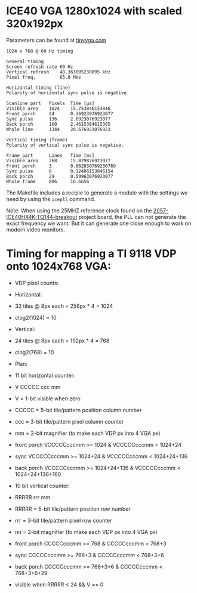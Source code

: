 # ICE40 VGA 1280x1024 with scaled 320x192px

Parameters can be found at [tinyvga.com](http://tinyvga.com/vga-timing/1024x768@60Hz)

```
1024 x 768 @ 60 Hz timing

General timing
Screen refresh rate	60 Hz
Vertical refresh	48.363095238095 kHz
Pixel freq.			65.0 MHz

Horizontal timing (line)
Polarity of horizontal sync pulse is negative.

Scanline part	Pixels	Time [µs]
Visible area	1024	15.753846153846
Front porch		24		0.36923076923077
Sync pulse		136		2.0923076923077
Back porch		160		2.4615384615385
Whole line		1344	20.676923076923

Vertical timing (frame)
Polarity of vertical sync pulse is negative.

Frame part		Lines	Time [ms]
Visible area	768		15.879876923077
Front porch		3		0.062030769230769
Sync pulse		6		0.12406153846154
Back porch		29		0.59963076923077
Whole frame		806		16.6656
```

The Makefile includes a recipie to generate a module with the 
settings we need by using the `icepll` command.

Note: When using the 25MHZ reference clock found on
the [2057-ICE40HX4K-TQ144-breakout](https://github.com/johnwinans/2057-ICE40HX4K-TQ144-breakout)
project board, the PLL can not generate the exact frequency we want.
But it can generate one close enough to work on modern video monitors.


# Timing for mapping a TI 9118 VDP onto 1024x768 VGA:

* VDP pixel counts:

- Horizontal:

- 32 tiles @ 8px each = 256px * 4 = 1024
- clog2(1024) = 10

- Vertical:
- 24 tiles @ 8px each = 192px * 4 = 768
- clog2(768) = 10


* Plan:

- 11 bit horizontal counter:

- V CCCCC ccc mm

- V       = 1-bit visible when zero
- CCCCC	= 5-bit tile/pattern position column number
- ccc     = 3-bit tile/pattern pixel column counter
- mm      = 2-bit magnifier (to make each VDP px into 4 VGA px)

- front porch VCCCCCcccmm >= 1024 & VCCCCCcccmm < 1024+24
- sync        VCCCCCcccmm >= 1024+24 & VCCCCCcccmm < 1024+24+136
- back porch  VCCCCCcccmm >= 1024+24+136 & VCCCCCcccmm < 1024+24+136+160


- 10 bit vertical counter:

- RRRRR rrr mm

- RRRRR   = 5-bit tile/pattern position row number
- rrr     = 3-bit tile/pattern pixel row counter
- nn      = 2-bit magnifier (to make each VDP px into 4 VGA px)

- front porch CCCCCcccmm >= 768 & CCCCCcccmm < 768+3
- sync        CCCCCcccmm >= 768+3 & CCCCCcccmm < 768+3+6
- back porch  CCCCCcccmm >= 768+3+6 & CCCCCcccmm < 768+3+6+29

- visible when RRRRR < 24 && V == 0

